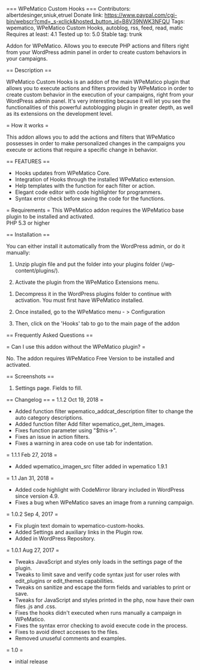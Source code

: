 === WPeMatico Custom Hooks ===
Contributors: albertdesinger,sniuk,etruel
Donate link: https://www.paypal.com/cgi-bin/webscr?cmd=_s-xclick&hosted_button_id=B8V39NWK3NFQU
Tags: wpematico, WPeMatico Custom Hooks, autoblog, rss, feed, read, matic
Requires at least: 4.1
Tested up to: 5.0
Stable tag: trunk

Addon for WPeMatico. Allows you to execute PHP actions and filters right from your WordPress admin panel in order to create custom behaviors in your campaigns.

== Description ==

WPeMatico Custom Hooks is an addon of the main WPeMatico plugin that allows you to execute actions and filters provided by WPeMatico in order to create custom behavior in the execution of your campaigns, right from your WordPress admin panel. It's very interesting because it will let you see the functionalities of this powerful autoblogging plugin in greater depth, as well as its extensions on the development level. 

= How it works =

This addon allows you to add the actions and filters that WPeMatico possesses in order to make personalized changes in the campaigns you execute or actions that require a specific change in behavior.

== FEATURES ==

* Hooks updates from WPeMatico Core.
* Integration of Hooks through the installed WPeMatico extension.
* Help templates with the function for each filter or action.
* Elegant code editor with code highlighter for programmers.
* Syntax error check before saving the code for the functions.

= Requirements =
This WPeMatico addon requires the WPeMatico base plugin to be installed and activated.  
PHP 5.3 or higher

== Installation ==

You can either install it automatically from the WordPress admin, or do it manually:

1. Unzip plugin file and put the folder into your plugins folder (/wp-content/plugins/).

2. Activate the plugin from the WPeMatico Extensions menu.

1) Decompress it in the WordPress plugins folder to continue with activation. You must first have WPeMatico installed.

2) Once installed, go to the WPeMatico menu  - > Configuration  

3) Then, click on the 'Hooks' tab to go to the main page of the addon


== Frequently Asked Questions ==

= Can I use this addon without the WPeMatico plugin? =

No. The addon requires WPeMatico Free Version to be installed and activated.

== Screenshots ==

1. Settings page.  Fields to fill.

== Changelog ==
= 1.1.2 Oct 19, 2018 =
* Added function filter wpematico_addcat_description filter to change the auto category descriptions.
* Added function filter Add filter wpematico_get_item_images.
* Fixes function parameter using "$this->".
* Fixes an issue in action filters.
* Fixes a warning in area code on use tab for indentation.

= 1.1.1 Feb 27, 2018 =
* Added wpematico_imagen_src filter added in wpematico 1.9.1

= 1.1 Jan 31, 2018 =
* Added code highlight with CodeMirror library included in WordPress since version 4.9.
* Fixes a bug when WPeMatico saves an image from a running campaign.

= 1.0.2 Sep 4, 2017 =
* Fix plugin text domain to wpematico-custom-hooks.
* Added Settings and auxiliary links in the Plugin row.
* Added in WordPress Repository.

= 1.0.1 Aug 27, 2017 =
* Tweaks JavaScript and styles only loads in the settings page of the plugin.
* Tweaks to limit save and verify code syntax just for user roles with edit_plugins or edit_themes capabilities.
* Tweaks on sanitize and escape the form fields and variables to print or save.
* Tweaks for JavaScript and styles printed in the php, now have their own files .js and .css.
* Fixes the hooks didn't executed when runs manually a campaign in WPeMatico.
* Fixes the syntax error checking to avoid execute code in the process.
* Fixes to avoid direct accesses to the files.
* Removed unuseful comments and examples.

= 1.0 =
* initial release
